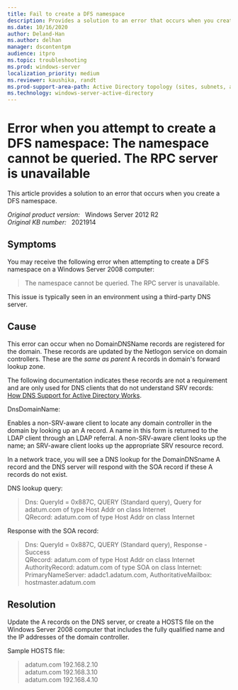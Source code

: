 ```yaml
---
title: Fail to create a DFS namespace
description: Provides a solution to an error that occurs when you create a DFS namespace.
ms.date: 10/16/2020
author: Deland-Han
ms.author: delhan
manager: dscontentpm
audience: itpro
ms.topic: troubleshooting
ms.prod: windows-server
localization_priority: medium
ms.reviewer: kaushika, randt
ms.prod-support-area-path: Active Directory topology (sites, subnets, and connection objects)
ms.technology: windows-server-active-directory
---
```

# Error when you attempt to create a DFS namespace: The namespace cannot be queried. The RPC server is unavailable

This article provides a solution to an error that occurs when you create a DFS namespace.

_Original product version:_ &nbsp; Windows Server 2012 R2  
_Original KB number:_ &nbsp; 2021914

## Symptoms

You may receive the following error when attempting to create a DFS namespace on a Windows Server 2008 computer:

> The namespace cannot be queried. The RPC server is unavailable.

This issue is typically seen in an environment using a third-party DNS server.

## Cause

This error can occur when no DomainDNSName records are registered for the domain. These records are updated by the Netlogon service on domain controllers. These are the *same as parent* A records in domain's forward lookup zone.

The following documentation indicates these records are not a requirement and are only used for DNS clients that do not understand SRV records:  
[How DNS Support for Active Directory Works](/previous-versions/windows/it-pro/windows-server-2003/cc759550(v=ws.10)).

DnsDomainName:

Enables a non-SRV-aware client to locate any domain controller in the domain by looking up an A record. A name in this form is returned to the LDAP client through an LDAP referral. A non-SRV-aware client looks up the name; an SRV-aware client looks up the appropriate SRV resource record.

In a network trace, you will see a DNS lookup for the DomainDNSname A record and the DNS server will respond with the SOA record if these A records do not exist.

DNS lookup query:

> Dns: QueryId = 0x887C, QUERY (Standard query), Query for adatum.com of type Host Addr on class Internet  
QRecord: adatum.com of type Host Addr on class Internet

Response with the SOA record:

> Dns: QueryId = 0x887C, QUERY (Standard query), Response - Success  
QRecord: adatum.com of type Host Addr on class Internet  
AuthorityRecord: adatum.com of type SOA on class Internet: PrimaryNameServer: adadc1.adatum.com, AuthoritativeMailbox: hostmaster.adatum.com

## Resolution

Update the A records on the DNS server, or create a HOSTS file on the Windows Server 2008 computer that includes the fully qualified name and the IP addresses of the domain controller.

Sample HOSTS file:

> adatum.com      192.168.2.10  
adatum.com      192.168.3.10  
adatum.com      192.168.4.10
